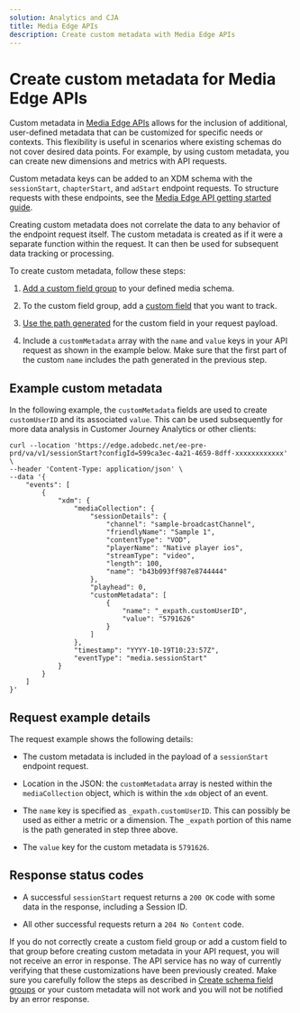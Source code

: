 ```yaml
---
solution: Analytics and CJA
title: Media Edge APIs
description: Create custom metadata with Media Edge APIs
---
```


# Create custom metadata for Media Edge APIs

Custom metadata in [Media Edge APIs](index.md) allows for the inclusion of additional, user-defined metadata that can be customized for specific needs or contexts. This flexibility is useful in scenarios where existing schemas do not cover desired data points. For example, by using custom metadata, you can create new dimensions and metrics with API requests. 

Custom metadata keys can be added to an XDM schema with the `sessionStart`, `chapterStart`, and `adStart` endpoint requests. To structure requests with these endpoints, see the [Media Edge API getting started guide](getting-started.md).

Creating custom metadata does not correlate the data to any behavior of the endpoint request itself. The custom metadata is created as if it were a separate function within the request. It can then be used for subsequent data tracking or processing.

To create custom metadata, follow these steps:

1. [Add a custom field group](https://experienceleague.adobe.com/en/docs/experience-platform/xdm/ui/resources/field-groups#create) to your defined media schema. 

2. To the custom field group, add a [custom field](https://experienceleague.adobe.com/en/docs/experience-platform/xdm/ui/resources/field-groups#add-fields) that you want to track.

3. [Use the path generated](https://experienceleague.adobe.com/en/docs/experience-platform/xdm/ui/fields/overview#type-specific-properties) for the custom field in your request payload.

4. Include a `customMetadata` array with the `name` and `value` keys in your API request as shown in the example below. Make sure that the first part of the custom `name` includes the path generated in the previous step.

## Example custom metadata

In the following example, the `customMetadata` fields are used to create `customUserID` and its associated `value`. This can be used subsequently for more data analysis in Customer Journey Analytics or other clients:

```curl
curl --location 'https://edge.adobedc.net/ee-pre-prd/va/v1/sessionStart?configId=599ca3ec-4a21-4659-8dff-xxxxxxxxxxxx' \
--header 'Content-Type: application/json' \
--data '{
    "events": [
        {
            "xdm": {
                "mediaCollection": {
                    "sessionDetails": {
                        "channel": "sample-broadcastChannel",
                        "friendlyName": "Sample 1",
                        "contentType": "VOD",
                        "playerName": "Native player ios",
                        "streamType": "video",
                        "length": 100,
                        "name": "b43b093ff987e8744444"
                    },
                    "playhead": 0,
                    "customMetadata": [
                        {
                            "name": "_expath.customUserID",
                            "value": "5791626"
                        }
                    ]
                },
                "timestamp": "YYYY-10-19T10:23:57Z",
                "eventType": "media.sessionStart"
            }
        }
    ]
}'
```

## Request example details

The request example shows the following details:

* The custom metadata is included in the payload of a `sessionStart` endpoint request.

* Location in the JSON: the `customMetadata` array is nested within the `mediaCollection` object, which is within the `xdm` object of an event. 

* The `name` key is specified as `_expath.customUserID`. This can possibly be used as either a metric or a dimension. The `_expath` portion of this name is the path generated in step three above.

* The `value` key for the custom metadata is `5791626`.

## Response status codes

* A successful `sessionStart` request returns a `200 OK` code with some data in the response, including a Session ID.

* All other successful requests return a `204 No Content` code.

<InlineAlert variant="info" slots="text" />

If you do not correctly create a custom field group or add a custom field to that group before creating custom metadata in your API request, you will not receive an error in response. The API service has no way of currently verifying that these customizations have been previously created. Make sure you carefully follow the steps as described in [Create schema field groups](https://experienceleague.adobe.com/en/docs/platform-learn/tutorials/schemas/create-schema-field-groups) or your custom metadata will not work and you will not be notified by an error response.



